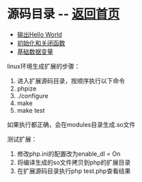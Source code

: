 # 源码目录 -- [返回首页](https://github.com/wzx19840423/php-extension/)
* [输出Hello World](/src/hello)
* [初始化和关闭函数](/src/init)
* [基础数据变量](/src/variable)

linux环境生成扩展的步骤：

1. 进入扩展源码目录，按顺序执行以下命令
2. phpize
3. ./configure
4. make
5. make test

如果执行都正确，会在modules目录生成.so文件

测试扩展：

1. 修改php.ini的配置改为enable_dl = On
2. 将编译生成的so文件拷贝到php的扩展目录
3. 在扩展源码目录执行php test.php查看结果